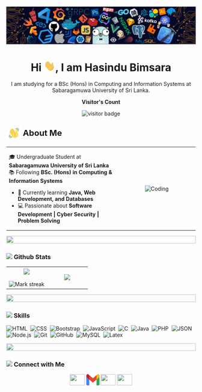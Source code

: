 <p align="center"><img src="https://github.com/HasinduBimsara/HasinduBimsara/blob/e347104ca449772c602da8382d21e6fcf8cde8d7/README_ITEMS/Header.png"></p>
<h1 align="center">Hi <img src="https://github.com/HasinduBimsara/HasinduBimsara/blob/main/README_ITEMS/React.gif" width="30px">, I am Hasindu Bimsara </h1>
<p align="center" width="150px"> I am studying for a BSc (Hons) in Computing and Information Systems at Sabaragamuwa University of Sri Lanka. </p>

<p align="center"><b>Visitor's Count</b></p>
<p align="center">
  <img src="https://komarev.com/ghpvc/?username=HasinduBimsara&color=green" alt="visitor badge"/>
</p>

### <img src="https://raw.githubusercontent.com/ashu-guo/ashu-guo/main/assets/wave.gif" width="40" height="40" style="vertical-align: middle;"> <span style="font-size: 22px; vertical-align: middle;"><b>About Me</b></span>
<p>

<table align="center">
<tr border="none">
<td width="50%" align="left">

🎓 Undergraduate Student at **Sabaragamuwa University of Sri Lanka**  
📚 Following **BSc. (Hons) in Computing & Information Systems**  

- 🔭 Currently learning **Java, Web Development, and Databases**  
- 💻 Passionate about **Software Development | Cyber Security | Problem Solving**

</td>
<td width="35%" align="center">
  <img align="center" alt="Coding" width="450" src="https://repository-images.githubusercontent.com/588181932/e36ec678-7984-4cdd-8e4c-a3932772ff8e">
</td>
</tr>
</table>
</p>
<!-- <p align="center">
  <img src="https://komarev.com/ghpvc/?username=HasinduBimsara&color=green" alt="visitor badge"/>
</p>
<p align="center"><img src="https://github-readme-stats.vercel.app/api/top-langs/?username=HasinduBimsara&layout=compact&hide=TSQL&theme=chartreuse-dark"></p>
<p align="center" ><img src="https://github-readme-stats.vercel.app/api?username=HasinduBimsara&count_private=true&show_icons=true&&theme=chartreuse-dark&include_all_commits=true" width="400"></p> 
<p align="center" ><img src="https://github-readme-streak-stats.herokuapp.com?user=HasinduBimsara&theme=chartreuse-dark"></p>
 -->
 <img src="https://i.imgur.com/dBaSKWF.gif" height="20" width="100%">


### <img src="https://media.giphy.com/media/iY8CRBdQXODJSCERIr/giphy.gif" width='30'> <b>Github Stats</b>
<table align="center">
<tr border="none">
<td width="50%" align="center">
  <img  align="center"  src="https://github-readme-stats.vercel.app/api?username=HasinduBimsara&theme=chartreuse-dark&show_icons=true&count_private=true" />
  <br></br>
  <img  title="🔥 Get streak stats for your profile at git.io/streak-stats" alt="Mark streak" src="https://github-readme-streak-stats.herokuapp.com/?user=HasinduBimsara&theme=chartreuse-dark&hide_border=false" /> 
</td>
<td width="50%" align="center">
  <img  src="https://github-readme-stats.anuraghazra1.vercel.app/api/top-langs/?username=HasinduBimsara&theme=chartreuse-dark&hide_border=false&no-bg=true&no-frame=true&langs_count=10"/>
  </td>
</tr>
</table>
<img src="https://i.imgur.com/dBaSKWF.gif" height="20" width="100%">

### <img  src="https://media2.giphy.com/media/QssGEmpkyEOhBCb7e1/giphy.gif?cid=ecf05e47a0n3gi1bfqntqmob8g9aid1oyj2wr3ds3mg700bl&rid=giphy.gif" width ="25"><b> Skills</b>

<p>


![HTML](https://img.shields.io/badge/-HTML-05122A?style=flat&logo=HTML5)&nbsp;
![CSS](https://img.shields.io/badge/-CSS-05122A?style=flat&logo=CSS3&logoColor=1572B6)&nbsp;
![Bootstrap](https://img.shields.io/badge/-Bootstrap-05122A?style=flat&logo=bootstrap&logoColor=563D7C)&nbsp;
![JavaScript](https://img.shields.io/badge/-JavaScript-05122A?style=flat&logo=javascript)&nbsp;
![C](https://img.shields.io/badge/-C-05122A?style=flat&logo=C&logoColor=A8B9CC)&nbsp;
![Java](https://img.shields.io/badge/-Java-05122A?style=flat&logo=Java&logoColor=FFA518)&nbsp;
![PHP](https://img.shields.io/badge/-PHP-05122A?style=flat&logo=php&logoColor=777BB4)&nbsp;
![JSON](https://img.shields.io/badge/-JSON-05122A?style=flat&logo=json&logoColor=000000)&nbsp;
![Node.js](https://img.shields.io/badge/-Node.js-05122A?style=flat&logo=node.js&logoColor=339933)&nbsp;
![Git](https://img.shields.io/badge/-Git-05122A?style=flat&logo=git)&nbsp;
![GitHub](https://img.shields.io/badge/-GitHub-05122A?style=flat&logo=github)&nbsp;
![MySQL](https://img.shields.io/badge/-MySQL-05122A?style=flat&logo=mysql&logoColor=4479A1)&nbsp;
![Latex](https://img.shields.io/badge/-Latex-05122A?style=flat&logo=latex&logoColor=008080)&nbsp;
</p>
<img src="https://i.imgur.com/dBaSKWF.gif" height="20" width="100%">

### <img src="https://media.giphy.com/media/LnQjpWaON8nhr21vNW/giphy.gif" width='30'> <b>Connect with Me</b>
<p align="center">
<a href="https://www.linkedin.com/in/hasindubimsara/"><img src="https://github.com/Scar1109/skill-icons/blob/20aae884e9e4caf49f2dcee89302ebe86bf996e2/icons/LinkedIn.svg"" height="30" width="40" /></a>
<a href="mailto:bimsarapremarathna123@gmail.com"><img src="https://github.com/mahiiverse1/mahiiverse1/blob/main/Gmail_Logo_256px.png"" height="30" width="35" /></a>
<a href="https://www.facebook.com/Mr.HasinduBimsara"><img src="https://raw.githubusercontent.com/rahuldkjain/github-profile-readme-generator/master/src/images/icons/Social/facebook.svg"" height="30" width="40"/></a>
<a href="https://instagram.com/hasindu_bimsara_"><img src="https://raw.githubusercontent.com/rahuldkjain/github-profile-readme-generator/master/src/images/icons/Social/instagram.svg"" height="30" width="40" /></a>
</p>

